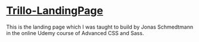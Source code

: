 # [Trillo-LandingPage](https://manish17salian.github.io/Trillo-LandingPage/Trillo/index.html)

This is the landing page which I was taught to build by Jonas Schmedtmann in the online Udemy course of Advanced CSS and Sass.

